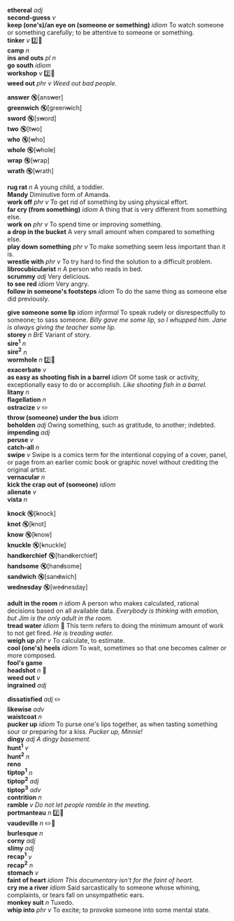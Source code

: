 
__ethereal__ _adj_  
__second-guess__ _v_  
__keep (one's)/an eye on (someone or something)__ _idiom_ To watch someone or something carefully; to be attentive to someone or something.  
__tinker__ _v_ :two::hammer:  
__camp__ _n_  
__ins and outs__ _pl n_  
__go south__ _idiom_  
__workshop__ _v_ :two::hammer:  
__weed out__ _phr v_ _Weed out bad people._  

__answer__ :mute:[ans~~w~~er]  
__greenwich__ :mute:[green~~w~~ich]  
__sword__ :mute:[s~~w~~ord]  
__two__ :mute:[t~~w~~o]  
__who__ :mute:[~~w~~ho]  
__whole__ :mute:[~~w~~hole]  
__wrap__ :mute:[~~w~~rap]  
__wrath__ :mute:[~~w~~rath]  

__rug rat__ _n_ A young child, a toddler.  
__Mandy__ Diminutive form of Amanda.  
__work off__ _phr v_ To get rid of something by using physical effort.  
__far cry (from something)__ _idiom_ A thing that is very different from something else.  
__work on__ _phr v_ To spend time or improving something.  
__a drop in the bucket__ A very small amount when compared to something else.  
__play down something__ _phr v_ To make something seem less important than it is.  
__wrestle with__ _phr v_ To try hard to find the solution to a difficult problem.  
__librocubicularist__ _n_ A person who reads in bed.  
__scrummy__ _adj_ Very delicious.  
__to see red__ _idiom_ Very angry.  
__follow in someone's footsteps__ _idiom_ To do the same thing as someone else did previously.  

__give someone some lip__ _idiom_ _informal_ To speak rudely or disrespectfully to someone; to sass someone. _Billy gave me some lip, so I whupped him. Jane is always giving the teacher some lip._  
__storey__ _n_ _BrE_ Variant of story.  
__sire<sup>1</sup>__ _n_  
__sire<sup>2</sup>__ _n_  
__wormhole__ _n_ :two::hammer:  
__exacerbate__ _v_  
__as easy as shooting fish in a barrel__ _idiom_ Of some task or activity, exceptionally easy to do or accomplish. _Like shooting fish in a barrel._  
__litany__ _n_  
__flagellation__ _n_  
__ostracize__ _v_ :pencil2:  
__throw (someone) under the bus__ _idiom_  
__beholden__ _adj_ Owing something, such as gratitude, to another; indebted.  
__impending__ _adj_  
__peruse__ _v_  
__catch-all__ _n_  
__swipe__ _v_ Swipe is a comics term for the intentional copying of a cover, panel, or page from an earlier comic book or graphic novel without crediting the original artist.  
__vernacular__ _n_  
__kick the crap out of (someone)__ _idiom_  
__alienate__ _v_  
__vista__ _n_  

__knock__ :mute:[~~k~~nock]  
__knot__ :mute:[~~k~~not]  
__know__ :mute:[~~k~~now]  
__knuckle__ :mute:[~~k~~nuckle]  
__handkerchief__ :mute:[han~~d~~kerchief]  
__handsome__ :mute:[han~~d~~some]  
__sandwich__ :mute:[san~~d~~wich]  
__wednesday__ :mute:[we~~d~~nesday]  

__adult in the room__ _n_ _idiom_ A person who makes calculated, rational decisions based on all available data. _Everybody is thinking with emotion, but Jim is the only adult in the room._  
__tread water__ _idiom_ :dart: This term refers to doing the minimum amount of work to not get fired. _He is treading water._  
__weigh up__ _phr v_ To calculate, to estimate.  
__cool (one's) heels__ _idiom_ To wait, sometimes so that one becomes calmer or more composed.  
__fool's game__  
__headshot__ _n_ :dart:  
__weed out__ _v_  
__ingrained__ _adj_  

__dissatisfied__ _adj_ :pencil2:  
__likewise__ _adv_  
__waistcoat__ _n_  
__pucker up__ _idiom_ To purse one's lips together, as when tasting something sour or preparing for a kiss. _Pucker up, Minnie!_  
__dingy__ _adj_ _A dingy basement._  
__hunt<sup>1</sup>__ _v_  
__hunt<sup>2</sup>__ _n_  
__reno__  
__tiptop<sup>1</sup>__ _n_  
__tiptop<sup>2</sup>__ _adj_  
__tiptop<sup>3</sup>__ _adv_  
__contrition__ _n_  
__ramble__ _v_ _Do not let people ramble in the meeting._  
__portmanteau__ _n_ :two::mega:  
__vaudeville__ _n_ :pencil2::mega:  
__burlesque__ _n_  
__corny__ _adj_  
__slimy__ _adj_  
__recap<sup>1</sup>__ _v_  
__recap<sup>2</sup>__ _n_  
__stomach__ _v_  
__faint of heart__ _idiom_ _This documentary isn't for the faint of heart._  
__cry me a river__ _idiom_ Said sarcastically to someone whose whining, complaints, or tears fall on unsympathetic ears.  
__monkey suit__ _n_ Tuxedo.  
__whip into__ _phr v_ To excite; to provoke someone into some mental state.  
